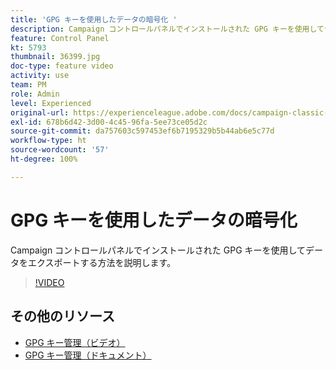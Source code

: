 ```yaml
---
title: 'GPG キーを使用したデータの暗号化 '
description: Campaign コントロールパネルでインストールされた GPG キーを使用してデータをエクスポートする方法を説明します。
feature: Control Panel
kt: 5793
thumbnail: 36399.jpg
doc-type: feature video
activity: use
team: PM
role: Admin
level: Experienced
original-url: https://experienceleague.adobe.com/docs/campaign-classic-learn/tutorials/administrating/control-panel-acc/gpg-key-management/using-a-gpg-key-to-encrypt-data.html
exl-id: 678b6d42-3d00-4c45-96fa-5ee73ce05d2c
source-git-commit: da757603c597453ef6b7195329b5b44ab6e5c77d
workflow-type: ht
source-wordcount: '57'
ht-degree: 100%

---
```


# GPG キーを使用したデータの暗号化

Campaign コントロールパネルでインストールされた GPG キーを使用してデータをエクスポートする方法を説明します。

>[!VIDEO](https://video.tv.adobe.com/v/36399?quality=12)

## その他のリソース

* [GPG キー管理（ビデオ）](./gpg-key-management-overview.md)
* [GPG キー管理（ドキュメント）](https://experienceleague.adobe.com/docs/control-panel/using/instances-settings/gpg-keys-management.html?lang=ja)
